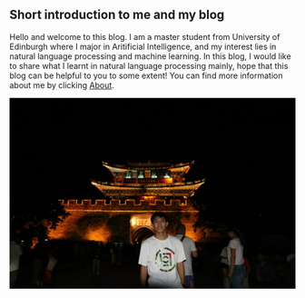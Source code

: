## Short introduction to me and my blog

Hello and welcome to this blog. I am a master student from University of Edinburgh where I major in Aritificial Intelligence, and my interest lies in natural language processing and machine learning. In this blog, I would like to share what I learnt in natural language processing mainly, hope that this blog can be helpful to you to some extent! You can find more information about me by clicking [About](https://1e0ndavid.github.io/about.html).

![me1](images/me1.jpg)


